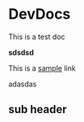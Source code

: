 # DevDocs

This is a test doc

**sdsdsd**

This is a [sample](page2.md) link 

adasdas

## sub header